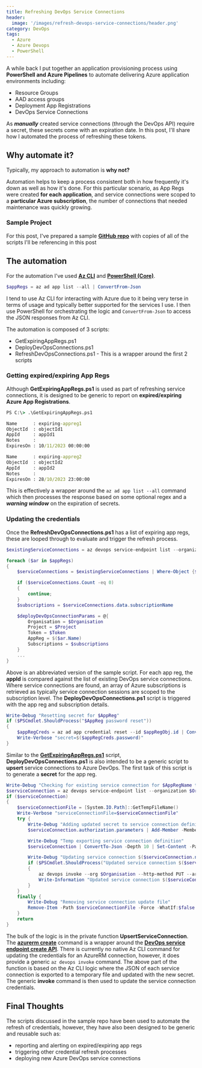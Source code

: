 ```yaml
---
title: Refreshing DevOps Service Connections
header:
  image: '/images/refresh-devops-service-connections/header.png'
category: DevOps
tags:
  - Azure
  - Azure Devops
  - PowerShell
---
```


A while back I put together an application provisioning process using **PowerShell and Azure Pipelines** to automate delivering Azure application environments including:

- Resource Groups
- AAD access groups
- Deployment App Registrations
- DevOps Service Connections

As ***manually*** created service connections (through the DevOps API) require a secret, these secrets come with an expiration date. In this post, I'll share how I automated the process of refreshing these tokens.

## Why automate it?

Typically, my approach to automation is **why not?**

Automation helps to keep a process consistent both in how frequently it's down as well as how it's done. For this particular scenario, as App Regs were created **for each application**, and service connections were scoped to a **particular Azure subscription**, the number of connections that needed maintenance was quickly growing.

### Sample Project

For this post, I've prepared a sample **[GitHub repo](https://github.com/milkyware/blog-refresh-devops-service-connections)** with copies of all of the scripts I'll be referencing in this post

## The automation

For the automation I've used **[Az CLI](https://github.com/Azure/azure-cli)** and **[PowerShell (Core)](https://github.com/PowerShell/PowerShell)**.

``` powershell
$appRegs = az ad app list --all | ConvertFrom-Json
```

I tend to use Az CLI for interacting with Azure due to it being very terse in terms of usage and typically better supported for the services I use. I then use PowerShell for orchestrating the logic and `ConvertFrom-Json` to access the JSON responses from Az CLI.

The automation is composed of 3 scripts:

- GetExpiringAppRegs.ps1
- DeployDevOpsConnections.ps1
- RefreshDevOpsConnections.ps1 - This is a wrapper around the first 2 scripts

### Getting expired/expiring App Regs

Although **GetExpiringAppRegs.ps1** is used as part of refreshing service connections, it is designed to be generic to report on **expired/expiring Azure App Registrations**.

``` cmd
PS C:\> .\GetExpiringAppRegs.ps1

Name      : expiring-appreg1
ObjectId  : objectId1
AppId     : appId1
Notes     : 
ExpiresOn : 10/11/2023 00:00:00

Name      : expiring-appreg2
ObjectId  : objectId2
AppId     : appId2
Notes     : 
ExpiresOn : 28/10/2023 23:00:00
```

This is effectively a wrapper around the `az ad app list --all` command which then processes the response based on some optional regex and a ***warning window*** on the expiration of secrets.

### Updating the credentials

Once the **RefreshDevOpsConnections.ps1** has a list of expiring app regs, these are looped through to evaluate and trigger the refresh process.

``` powershell
$existingServiceConnections = az devops service-endpoint list --organization $Organisation --project $Project | ConvertFrom-Json

foreach ($ar in $appRegs)
{
    $serviceConnections = $existingServiceConnections | Where-Object {$_.authorization.parameters.serviceprincipalid -eq $ar.AppId}

    if ($serviceConnections.Count -eq 0)
    {
        continue;
    }
    $subscriptions = $serviceConnections.data.subscriptionName

    $deployDevOpsConnectionParams = @{
        Organisation = $Organisation
        Project = $Project
        Token = $Token
        AppReg = $($ar.Name)
        Subscriptions = $subscriptions
    }
    ...
}
```

Above is an abbreviated version of the sample script. For each app reg, the **appId** is compared against the list of existing DevOps service connections. Where service connections are found, an array of Azure subscriptions is retrieved as typically service connection sessions are scoped to the subscription level. The **DeployDevOpsConnections.ps1** script is triggered with the app reg and subscription details.

``` powershell
Write-Debug "Resetting secret for $AppReg"
if ($PSCmdlet.ShouldProcess("$AppReg password reset"))
{
    $appRegCreds = az ad app credential reset --id $appRegObj.id | ConvertFrom-Json
    Write-Verbose "secret=$($appRegCreds.password)"
}
```

Similar to the **[GetExpiringAppRegs.ps1](#getting-expiredexpiring-app-regs)** script, **DeployDevOpsConnections.ps1** is also intended to be a generic script to **upsert** service connections to Azure DevOps. The first task of this script is to generate a **secret** for the app reg.

``` powershell
Write-Debug "Checking for existing service connection for $AppRegName to $SubscriptionName"
$serviceConnection = az devops service-endpoint list --organization $Organisation --project $Project | ConvertFrom-Json | Where-Object {$_.authorization.parameters.serviceprincipalid -match "$($ar.AppId)" -and $_.data.subscriptionName -eq $SubscriptionName}
if ($serviceConnection) 
{
    $serviceConnectionFile = [System.IO.Path]::GetTempFileName()
    Write-Verbose "serviceConnectionFile=$serviceConnectionFile"
    try {
        Write-Debug "Adding updated secret to service connection definition"
        $serviceConnection.authorization.parameters | Add-Member -MemberType NoteProperty -Name "serviceprincipalkey" -Value $AppRegSecret

        Write-Debug "Temp exporting service connection definition"
        $serviceConnection | ConvertTo-Json -Depth 10 | Set-Content -Path $serviceConnectionFile

        Write-Debug "Updating service connection $($serviceConnection.name)"
        if ($PSCmdlet.ShouldProcess("Updated service connection $($serviceConnection.name)"))
        {
            az devops invoke --org $Organisation --http-method PUT --area serviceendpoint --resource endpoints --route-parameters "project=$Project" "endpointId=$($serviceConnection.id)" -o json --in-file $serviceConnectionFile | Out-Null
            Write-Information "Updated service connection $($serviceConnection.name) successfully"
        }
    }
    finally {
        Write-Debug "Removing service connection update file"
        Remove-Item -Path $serviceConnectionFile -Force -WhatIf:$false
    }
    return
}
```

The bulk of the logic is in the private function **UpsertServiceConnection**. The **[azurerm create](https://github.com/Azure/azure-devops-cli-extension/blob/4c3ef2366f8b7d0758c0d64574b8f96d0b894c78/azure-devops/azext_devops/dev/team/service_endpoint.py#L90)** command is a wrapper around the **[DevOps service endpoint create API](https://learn.microsoft.com/en-us/rest/api/azure/devops/serviceendpoint/endpoints/create?view=azure-devops-rest-7.2&tabs=HTTP)**. There is currently no native Az CLI command for updating the credentials for an AzureRM connection, however, it does provide a generic `az devops invoke` command. The above part of the function is based on the Az CLI logic where the JSON of each service connection is exported to a temporary file and updated with the new secret. The generic **invoke** command is then used to update the service connection credentials.

## Final Thoughts

The scripts discussed in the sample repo have been used to automate the refresh of credentials, however, they have also been designed to be generic and reusable such as:

- reporting and alerting on expired/expiring app regs
- triggering other credential refresh processes
- deploying new Azure DevOps service connections

